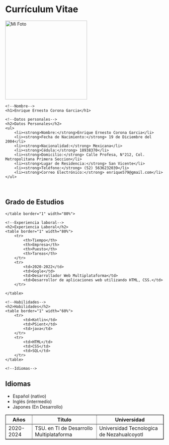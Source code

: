 <!DOCTYPE html>
<html lang="en">
<head>
    <meta charset="UTF-8">
    <meta name="viewport" content="width=device-width, initial-scale=1.0">
    <title>Curriculum Vitae</title>

</head>
<body>
    <!--Titulo-->
    <h1>Currículum Vitae</h1>
    <img src="Imagen/yo.jpg" alt="Mi Foto" height="250px" width="260px">


    <!--Nombre-->
    <h1>Enrique Ernesto Corona Garcia</h1>

    <!--Datos personales-->
    <h2>Datos Personales</h2>
    <ul>
        <li><strong>Nombre:</strong>Enrique Ernesto Corona Garcia</li>
        <li><strong>Fecha de Nacimiento:</strong> 19 de Diciembre del 2004</li>
        <li><strong>Nacionalidad:</strong> Mexicana</li>
        <li><strong>Cédula:</strong> 18938370</li>
        <li><strong>Domicilio:</strong> Calle Profesa, N°212, Col. Metropolitana Primera Seccion</li>
        <li><strong>Lugar de Residencia:</strong> San Vicente</li>
        <li><strong>Teléfono:</strong> (52) 5636232039</li>
        <li><strong>Correo Electrónico:</strong> enrique579@gmail.com</li>
    </ul>
<br>
    <!--Grado de estudios-->
    <h2>Grado de Estudios</h2>
    <table border="1" width="80%">
        <tr>
            <th>Años</th>
            <th>Título</th>
            <th>Universidad</th>
        </tr>
        <tr>
            <td>2020-2024</td>
            <td>TSU. en TI de Desarrollo Multiplataforma</td>
            <td>Universidad Tecnologica de Nezahualcoyotl</td>
        </tr>
        
    </table border="1" width="80%">

    <!--Experiencia laboral-->
    <h2>Experiencia Laboral</h2>
    <table border="1" width="80%">
        <tr>
            <th>Tiempo</th>
            <th>Empresa</th>
            <th>Puesto</th>
            <th>Tareas</th>
        </tr>
        <tr>
            <td>2020-2022</td>
            <td>Gogle</td>
            <td>Desarrollador Web Multiplataforma</td>
            <td>Desarrollor de aplicaciones web utilizando HTML, CSS.</td>
        </tr>
        
    </table>

    <!--Habilidades-->
    <h2>Habilidades</h2>
    <table border="1" width="60%">
        <tr>
            <td>Kotlin</td>
            <td>PSient</td>
            <td>java</td>
        </tr>
        <tr>
            <td>HTML</td>
            <td>CSS</td>
            <td>SQL</td>
        </tr>
    </table>

    <!--Idiomas-->
  <h2>Idiomas</h2>
    <ul>
        <li>Español (nativo)</li>
        <li>Inglés (intermedio)</li>
        <li>Japones (En Desarrollo)</li>
    </ul>
    
</body>
</html>
